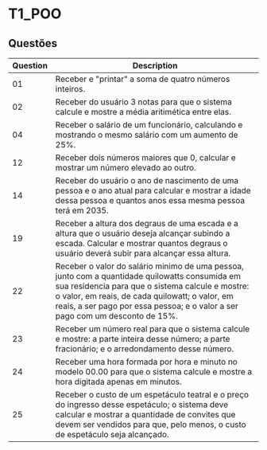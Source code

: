 # T1_POO
## Questões

| Question | Description |
|---|---|
|01| Receber e "printar" a soma de quatro números inteiros. |
|02| Receber do  usuário 3 notas para que o sistema calcule e mostre a média aritimética entre elas. | 
|04| Receber o salário de um funcionário, calculando e mostrando o mesmo salário com um aumento de 25%. |
|12| Receber dois números maiores que 0, calcular e mostrar um número elevado ao outro. |
|14| Receber do usuário o ano de nascimento de uma pessoa e o ano atual para calcular e mostrar a idade dessa pessoa e quantos anos essa mesma pessoa terá em 2035. |
|19| Receber a altura dos degraus de uma escada e a altura que o usuário deseja alcançar subindo a escada. Calcular e mostrar quantos degraus o usuário deverá subir para alcançar essa altura. |
|22| Receber o valor do salário minimo de uma pessoa, junto com a quantidade quilowatts consumida em sua residencia para que o sistema calcule e mostre: o valor, em reais, de cada quilowatt; o valor, em reais, a ser pago por essa pessoa; e o valor a ser pago com um desconto de 15%. |
|23| Receber um número real para que o sistema calcule e mostre: a parte inteira desse número; a parte fracionário; e o arredondamento desse número. | 
|24| Receber uma hora formada por hora e minuto no modelo 00.00 para que o sistema calcule e mostre a hora digitada apenas em minutos. |
|25| Receber o custo de um espetáculo teatral e o preço do ingresso desse espetáculo; o sistema deve calcular e mostrar a quantidade de convites que devem ser vendidos para que, pelo menos, o custo de espetáculo seja alcançado. |
